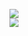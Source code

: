 [![](https://img.shields.io/badge/Made%20With-Github%20Spray-lightgrey.svg?style=for-the-badge&logo=github)](https://github.com/Annihil/github-spray#23188)  
[![](https://i.imgur.com/2DrTn0Z.gif)](https://github.com/Annihil/github-spray)